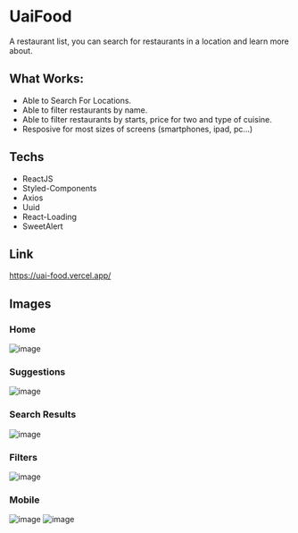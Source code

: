 # UaiFood
A restaurant list, you can search for restaurants in a location and learn more about.

## What Works: 
- Able to Search For Locations.
- Able to filter restaurants by name.
- Able to filter restaurants by starts, price for two and type of cuisine.
- Resposive for most sizes of screens (smartphones, ipad, pc...)

## Techs
- ReactJS
- Styled-Components
- Axios
- Uuid
- React-Loading
- SweetAlert

## Link
https://uai-food.vercel.app/

## Images
### Home
![image](https://user-images.githubusercontent.com/69584272/104243802-e9f8c680-543f-11eb-99ad-93d2560d073b.png)
### Suggestions
![image](https://user-images.githubusercontent.com/69584272/104243827-f715b580-543f-11eb-8af4-89aac28fc509.png)
### Search Results
![image](https://user-images.githubusercontent.com/69584272/104243867-07c62b80-5440-11eb-81a7-23a9f41342c6.png)
### Filters
![image](https://user-images.githubusercontent.com/69584272/104243893-16acde00-5440-11eb-958c-5c382846b604.png)
### Mobile
![image](https://user-images.githubusercontent.com/69584272/104243936-2c220800-5440-11eb-937c-8328b39dd68b.png)
![image](https://user-images.githubusercontent.com/69584272/104243994-49ef6d00-5440-11eb-93d2-b32c68c6bad3.png)

